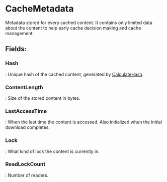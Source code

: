 # CacheMetadata

Metadata stored for every cached content. It contains only limited data about the content to help early cache decision making and cache management. 

## **Fields**:
### **Hash**
: Unique hash of the cached content, generated by [CalculateHash](../Caching/HTTPCache.md#calculatehash). 
### **ContentLength**
: Size of the stored content in bytes. 
### **LastAccessTime**
: When the last time the content is accessed. Also initialized when the initial download completes. 
### **Lock**
: What kind of lock the content is currently in. 
### **ReadLockCount**
: Number of readers. 